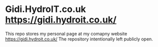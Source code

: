 # Gidi.HydroIT.co.uk  https://gidi.hydroit.co.uk/
This repo stores my personal page at my  comapny website https://gidi.hydroit.co.uk/ 
The repository intentionally left publicly open.

